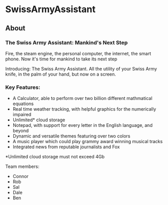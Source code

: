 # SwissArmyAssistant
<h2>About</h2>
<h3>The Swiss Army Assistant: Mankind's Next Step</h3>
<p>Fire, the steam engine, the personal computer, the internet, the smart phone. Now it's time for mankind to take its next step</p>
<p>Introducing: The Swiss Army Assistant. All the utility of your Swiss Army knife, in the palm of your hand, but now on a screen.</p>
<h3>Key Features:</h3>
<ul>
    <li>A Calculator, able to perform over two billion different mathmatical equations</li>
    <li>Real time weather tracking, with helpful graphics for the numerically impaired</li>
    <li>Unlimited* cloud storage</li>
    <li>Notepad, with support for every letter in the English language, and beyond</li>
    <li>Dynamic and versatile themes featuring over two colors</li>
    <li>A music player which could play grammy award winning musical tracks</li>
    <li>Integrated news from reputable journalists and Fox</li>
</ul>
<p>*Unlimited cloud storage must not exceed 4Gb</p>
<p>Team members:</p>
<ul>
    <li>Connor</li>
    <li>Rob</li>
    <li>Sal</li>
    <li>Dale</li>
    <li>Ben</li>
</ul>